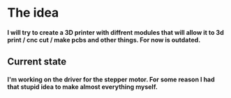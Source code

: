 # The idea
#### I will try to create a 3D printer with diffrent modules that will allow it to 3d print / cnc cut / make pcbs and other things. For now is outdated.

## Current state
#### I'm working on the driver for the stepper motor. For some reason I had that stupid idea to make almost everything myself.
